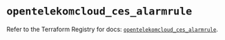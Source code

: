 # `opentelekomcloud_ces_alarmrule`

Refer to the Terraform Registry for docs: [`opentelekomcloud_ces_alarmrule`](https://registry.terraform.io/providers/opentelekomcloud/opentelekomcloud/1.36.40/docs/resources/ces_alarmrule).
